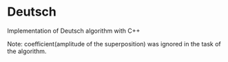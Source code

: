 # Deutsch
Implementation of Deutsch algorithm with C++

Note: coefficient(amplitude of the superposition) was ignored in the task of the algorithm.
